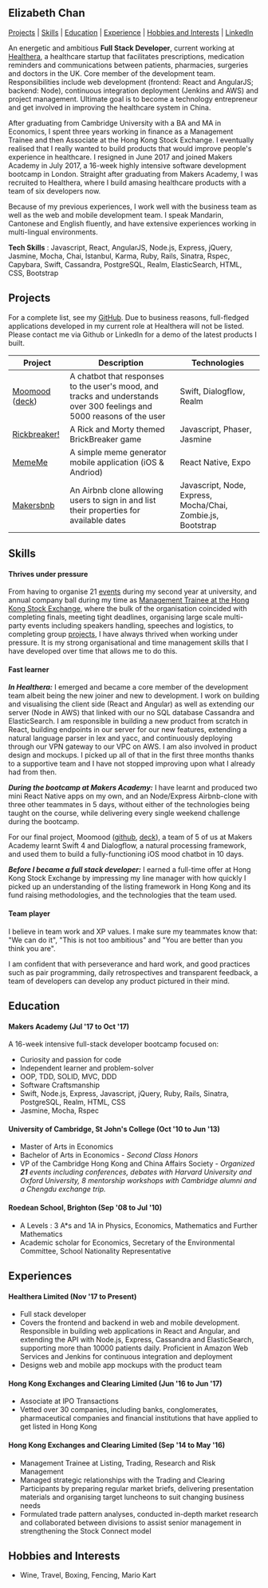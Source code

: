 ## Elizabeth Chan
[Projects](#projects) | [Skills](#skills) | [Education](#education) | [Experience](#experience) | [Hobbies and Interests](#hobbies-and-interests) | [LinkedIn](https://www.linkedin.com/in/elizabeth-chan-7221b38b/)

An energetic and ambitious **Full Stack Developer**, current working at [Healthera](https://healthera.co.uk/), a healthcare startup that facilitates prescriptions, medication reminders and communications between patients, pharmacies, surgeries and doctors in the UK. Core member of the development team.  Responsibilities include web development (frontend: React and AngularJS; backend: Node), continuous integration deployment (Jenkins and AWS) and project management. Ultimate goal is to become a technology entrepreneur and get involved in improving the healthcare system in China.

After graduating from Cambridge University with a BA and MA in Economics, I spent three years working in finance as a Management Trainee and then Associate at the Hong Kong Stock Exchange. I eventually realised that I really wanted to build products that would improve people's experience in healthcare.  I resigned in June 2017 and joined Makers Academy in July 2017, a 16-week highly intensive software development bootcamp in London.  Straight after graduating from Makers Academy, I was recruited to Healthera, where I build amasing healthcare products with a team of six developers now.

Because of my previous experiences, I work well with the business team as well as the web and mobile development team.  I speak Mandarin, Cantonese and English fluently, and have extensive experiences working in multi-lingual environments.

**Tech Skills** : Javascript, React, AngularJS, Node.js, Express, jQuery, Jasmine, Mocha, Chai, Istanbul, Karma, Ruby, Rails, Sinatra, Rspec, Capybara, Swift, Cassandra, PostgreSQL, Realm, ElasticSearch, HTML, CSS, Bootstrap

## Projects
For a complete list, see my [GitHub](https://github.com/elizabethcsw?tab=repositories).  Due to business reasons, full-fledged applications developed in my current role at Healthera will not be listed.  Please contact me via Github or LinkedIn for a demo of the latest products I built.

| Project  | Description | Technologies |
| ------------- | ------------- | ------------- |
| [Moomood](https://github.com/jenniferbacon01/moomood) ([deck](http://slides.com/elizabethchan/deck-1/fullscreen)) | A chatbot that responses to the user's mood, and tracks and understands  over 300 feelings and 5000 reasons of the user  | Swift, Dialogflow, Realm |
|[Rickbreaker!](https://github.com/ofrost617/slofe-brickbreaker) | A Rick and Morty themed BrickBreaker game  | Javascript, Phaser, Jasmine |
| [MemeMe](https://github.com/elizabethcsw/reactNativeApp) | A simple meme generator mobile application (iOS & Andriod)| React Native, Expo |
| [Makersbnb](https://github.com/elizabethcsw/Makersbnb2) | An Airbnb clone allowing users to sign in and list their properties for available dates  | Javascript, Node, Express, Mocha/Chai, Zombie.js, Bootstrap |


## Skills

#### Thrives under pressure

From having to organise 21 [events](#education) during my second year at university, and annual company ball during my time as [Management Trainee at the Hong Kong Stock Exchange](#experience), where the bulk of the organisation coincided with completing finals, meeting tight deadlines, organising large scale multi-party events including speakers handling, speeches and logistics, to completing group [projects](#projects), I have always thrived when working under pressure. It is my strong organisational and time management skills that I have developed over time that allows me to do this.

#### Fast learner

***In Healthera:*** I emerged and became a core member of the development team albeit being the new joiner and new to development.  I work on building and visualising the client side (React and Angular) as well as extending our server (Node in AWS) that linked with our no SQL database Cassandra and ElasticSearch.  I am responsible in building a new product from scratch in React, building endpoints in our server for our new features, extending a natural language parser in lex and yacc, and continuously deploying through our VPN gateway to our VPC on AWS.  I am also involved in product design and mockups.  I picked up all of that in the first three months thanks to a supportive team and I have not stopped improving upon what I already had from then.

***During the bootcamp at Makers Academy:*** I have learnt and produced two mini React Native apps on my own, and an Node/Express Airbnb-clone with three other teammates in 5 days, without either of the technologies being taught on the course, while delivering every single weekend challenge during the bootcamp.

For our final project, Moomood ([github](https://github.com/jenniferbacon01/moomood), [deck](http://slides.com/elizabethchan/deck-1/fullscreen)), a team of 5 of us at Makers Academy learnt Swift 4 and Dialogflow, a natural processing framework, and used them to build a fully-functioning iOS mood chatbot in 10 days.

***Before I became a full stack developer:*** I earned a full-time offer at Hong Kong Stock Exchange by impressing my line manager with how quickly I picked up an understanding of the listing framework in Hong Kong and its fund raising methodologies, and the technologies that the team used.

#### Team player
I believe in team work and XP values.  I make sure my teammates know that: "We can do it", "This is not too ambitious" and "You are better than you think you are".

I am confident that with perseverance and hard work, and good practices such as pair programming, daily retrospectives and transparent feedback, a team of developers can develop any product pictured in their mind.

## Education

#### Makers Academy (Jul '17 to Oct '17)

A 16-week intensive full-stack developer bootcamp focused on:

- Curiosity and passion for code
- Independent learner and problem-solver
- OOP, TDD, SOLID, MVC, DDD
- Software Craftsmanship
- Swift, Node.js, Express, Javascript, jQuery, Ruby, Rails, Sinatra, PostgreSQL, Realm, HTML, CSS
- Jasmine, Mocha, Rspec

#### University of Cambridge, St John's College (Oct '10 to Jun '13)

- Master of Arts in Economics
- Bachelor of Arts in Economics - *Second Class Honors*
- VP of the Cambridge Hong Kong and China Affairs Society - *Organized **21** events including conferences, debates with Harvard University and Oxford University, 8 mentorship workshops with Cambridge alumni and a Chengdu exchange trip.*

#### Roedean School, Brighton (Sep '08 to Jul '10)

- A Levels : 3 A*s and 1A in Physics, Economics, Mathematics and Further Mathematics
- Academic scholar for Economics, Secretary of the Environmental Committee, School Nationality Representative


## Experiences

#### Healthera Limited (Nov '17 to Present)    
- Full stack developer
- Covers the frontend and backend in web and mobile development. Responsible in building web applications in React and Angular, and extending the API with Node.js, Express, Cassandra and ElasticSearch, supporting more than 10000 patients daily. Proficient in Amazon Web Services and Jenkins for continuous integration and deployment
- Designs web and mobile app mockups with the product team

#### Hong Kong Exchanges and Clearing Limited (Jun '16 to Jun '17)    
- Associate at IPO Transactions
- Vetted over 30 companies, including banks, conglomerates, pharmaceutical companies and financial institutions that have applied to get listed in Hong Kong

#### Hong Kong Exchanges and Clearing Limited (Sep '14 to May '16)    
- Management Trainee at Listing, Trading, Research and Risk Management
- Managed strategic relationships with the Trading and Clearing Participants by preparing regular market briefs, delivering presentation materials and organising target luncheons to suit changing business needs
- Formulated trade pattern analyses, conducted in-depth market research and collaborated between divisions to assist senior management in strengthening the Stock Connect model

## Hobbies and Interests
- Wine, Travel, Boxing, Fencing, Mario Kart
